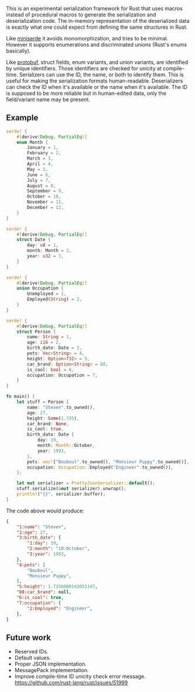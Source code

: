 This is an experimental serialization framework for Rust that uses macros instead of procedural macros to generate the serialization and deserialization code. The in-memory representation of the deserialized data is exactly what one could expect from defining the same structures in Rust.

Like [miniserde](https://github.com/dtolnay/miniserde) it avoids monomorphization, and tries to be minimal. However it supports enumerations and discriminated unions (Rust's enums basically).

Like [protobuf](https://github.com/protocolbuffers/protobuf), struct fields, enum variants, and union variants, are identified by unique identifiers. Those identifiers are checked for unicity at compile-time. Serializers can use the ID, the name, or both to identify them. This is useful for making the serialization formats human-readable. Deserializers can check the ID when it's available or the name when it's available. The ID is supposed to be more reliable but in human-edited data, only the field/variant name may be present.

Example
-------------

```rust
serde! {
    #[derive(Debug, PartialEq)]
    enum Month {
        January = 1,
        February = 2,
        March = 3,
        April = 4,
        May = 5,
        June = 6,
        July = 7,
        August = 8,
        September = 9,
        October = 10,
        November = 11,
        December = 12,
    }
}

serde! {
    #[derive(Debug, PartialEq)]
    struct Date {
        day: u8 = 1,
        month: Month = 2,
        year: u32 = 3,
    }
}

serde! {
    #[derive(Debug, PartialEq)]
    union Occupation {
        Unemployed = 1,
        Employed(String) = 2,
    }
}

serde! {
    #[derive(Debug, PartialEq)]
    struct Person {
        name: String = 1,
        age: i16 = 2,
        birth_date: Date = 3,
        pets: Vec<String> = 4,
        height: Option<f32> = 5,
        car_brand: Option<String> = 88,
        is_cool: bool = 6,
        occupation: Occupation = 7,
    }
}

fn main() {
    let stuff = Person {
        name: "Steven".to_owned(),
        age: 27,
        height: Some(1.735),
        car_brand: None,
        is_cool: true,
        birth_date: Date {
            day: 19,
            month: Month::October,
            year: 1993,
        },
        pets: vec!["Bouboul".to_owned(), "Monsieur Puppy".to_owned()],
        occupation: Occupation::Employed("Engineer".to_owned()),
    };

    let mut serializer = PrettyJsonSerializer::default();
    stuff.serialize(&mut serializer).unwrap();
    println!("{}", serializer.buffer);
}
```

The code above would produce:


```json
{                                  
    "1:name": "Steven",            
    "2:age": 27,                   
    "3:birth_date": {              
        "1:day": 19,               
        "2:month": "10:October",   
        "3:year": 1993,            
    },                             
    "4:pets": [                    
        "Bouboul",                 
        "Monsieur Puppy",          
    ],                             
    "5:height": 1.7350000143051147,
    "88:car_brand": null,          
    "6:is_cool": true,             
    "7:occupation": {              
        "2:Employed": "Engineer",  
    },                             
}                                  
```

Future work
-----------------

- Reserved IDs.
- Default values.
- Proper JSON implementation.
- MessagePack implementation.
- Improve compile-time ID unicity check error message. https://github.com/rust-lang/rust/issues/51999